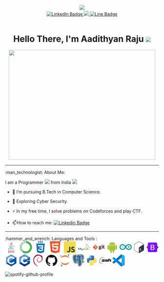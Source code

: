 <div id="header" align="center">
  <img src="https://media.giphy.com/media/M9gbBd9nbDrOTu1Mqx/giphy.gif" width="150"/>
</div>
<div id="badges" align="center">
  <a href="https://www.linkedin.com/in/aadithyan-raju/">
    <img src="https://img.shields.io/badge/LinkedIn-blue?style=for-the-badge&logo=linkedin&logoColor=white" alt="LinkedIn Badge"/>
  </a>
  <a href="https://www.instagram.com/aadithyan.raju/">
    <img src="https://img.shields.io/badge/Instagram-E4405F?style=for-the-badge&logo=instagram&logoColor=white"/>
  </a>
  <a href="https://line.me/ti/p/OHK2agoMg7">
    <img src="https://img.shields.io/badge/Line-00C300?style=for-the-badge&logo=line&logoColor=white" alt="Line Badge"/>
  </a><br>
  <img src="https://komarev.com/ghpvc/?username=AadithyanRaju&style=flat-square&color=blue" alt=""/>
</div>
<h1 align="center">
  Hello There, I'm Aadithyan Raju
  <img src="https://media.giphy.com/media/hvRJCLFzcasrR4ia7z/giphy.gif" width="30px"/>
</h1>
<div align="center">
  <img src="https://media.giphy.com/media/dWesBcTLavkZuG35MI/giphy.gif" width="480" height="360"/>
</div>
<hr>
:man_technologist: About Me:
<p>
  I am a Programmer <img src="https://media4.giphy.com/media/RbDKaczqWovIugyJmW/giphy.gif" width="25"> from India <img src="https://upload.wikimedia.org/wikipedia/en/thumb/4/41/Flag_of_India.svg/1200px-Flag_of_India.svg.png" width="25"> 
</p>

- :telescope: I’m pursuing B.Tech in Computer Science.

- :seedling: Exploring Cyber Security.

- :zap: In my free time, I solve problems on Codeforces and play CTF.

- :mailbox:How to reach me: [![Linkedin Badge](https://img.shields.io/badge/-Linkedin-blue?style=flat&logo=Linkedin&logoColor=white)](https://www.linkedin.com/in/aadithyan-raju/)

<hr>
:hammer_and_wrench: Languages and Tools :
<div>
  <img src="https://github.com/devicons/devicon/blob/master/icons/java/java-original-wordmark.svg" title="Java" alt="Java" width="40" height="40"/>&nbsp;
  <img src="https://github.com/devicons/devicon/blob/master/icons/anaconda/anaconda-original.svg" title="Anaconda" alt="Anaconda" width="40" height="40"/>&nbsp;
  <img src="https://github.com/devicons/devicon/blob/master/icons/css3/css3-plain-wordmark.svg"  title="CSS3" alt="CSS" width="40" height="40"/>&nbsp;
  <img src="https://github.com/devicons/devicon/blob/master/icons/html5/html5-original.svg" title="HTML5" alt="HTML" width="40" height="40"/>&nbsp;
  <img src="https://github.com/devicons/devicon/blob/master/icons/javascript/javascript-original.svg" title="JavaScript" alt="JavaScript" width="40" height="40"/>&nbsp;
  <img src="https://github.com/devicons/devicon/blob/master/icons/mysql/mysql-original-wordmark.svg" title="MySQL"  alt="MySQL" width="40" height="40"/>&nbsp;
  <img src="https://github.com/devicons/devicon/blob/master/icons/git/git-original-wordmark.svg" title="Git" **alt="Git" width="40" height="40"/>
<img src="https://github.com/devicons/devicon/blob/master/icons/android/android-original.svg" title="android" **alt="android" width="40" height="40"/>
<img src="https://github.com/devicons/devicon/blob/master/icons/arduino/arduino-original.svg" title="Arduino" **alt="Arduino" width="40" height="40"/>
<img src="https://github.com/devicons/devicon/blob/master/icons/bash/bash-original.svg" title="Bash" **alt="Bash" width="40" height="40"/>
<img src="https://github.com/devicons/devicon/blob/master/icons/bootstrap/bootstrap-original.svg" title="Bootstrap" **alt="Bootstrap" width="40" height="40"/>
<img src="https://github.com/devicons/devicon/blob/master/icons/c/c-original.svg" title="C" **alt="C" width="40" height="40"/>
<img src="https://github.com/devicons/devicon/blob/master/icons/cplusplus/cplusplus-original.svg" title="C++" **alt="C++" width="40" height="40"/>
<img src="https://github.com/devicons/devicon/blob/master/icons/debian/debian-original.svg" title="Debian" **alt="Debian" width="40" height="40"/>
<img src="https://github.com/devicons/devicon/blob/master/icons/github/github-original.svg" title="Github" **alt="Github" width="40" height="40"/>
<img src="https://github.com/devicons/devicon/blob/master/icons/jupyter/jupyter-original.svg" title="Jupyter" **alt="Jupyter" width="40" height="40"/>
<img src="https://github.com/devicons/devicon/blob/master/icons/postgresql/postgresql-original.svg" title="Postgresql" **alt="Postgresql" width="40" height="40"/>
<img src="https://github.com/devicons/devicon/blob/master/icons/python/python-original.svg" title="Python3" **alt="Python3" width="40" height="40"/>
<img src="https://github.com/devicons/devicon/blob/master/icons/ssh/ssh-original-wordmark.svg" title="ssh" **alt="ssh" width="40" height="40"/>
<img src="https://github.com/devicons/devicon/blob/master/icons/vscode/vscode-original.svg" title="VS Code" **alt="VS Code" width="40" height="40"/>
</div>

![spotify-github-profile](https://spotify-github-profile.vercel.app/api/view?uid=iaei42tyu5gz9beqt2tenapic&cover_image=true&theme=default&show_offline=true&background_color=121212&interchange=true&bar_color=53b14f&bar_color_cover=false)